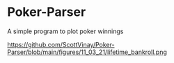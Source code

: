 # Poker-Parser
A simple program to plot poker winnings

https://github.com/ScottVinay/Poker-Parser/blob/main/figures/11_03_21/lifetime_bankroll.png
